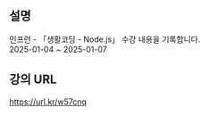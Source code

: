 ## 설명
인프런 - 「생활코딩 - Node.js」 수강 내용을 기록합니다. <br/>
2025-01-04 ~ 2025-01-07

## 강의 URL
https://url.kr/w57cnq
